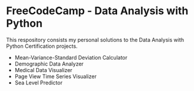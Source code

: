 # FreeCodeCamp - Data Analysis with Python

This respository consists my personal solutions to the Data Analysis with Python Certification projects.

 - Mean-Variance-Standard Deviation Calculator
 - Demographic Data Analyzer
 - Medical Data Visualizer
 - Page View Time Series Visualizer
 - Sea Level Predictor
